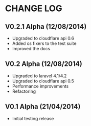 CHANGE LOG
==========


## V0.2.1 Alpha (12/08/2014)

* Upgraded to cloudflare api 0.6
* Added cs fixers to the test suite
* Improved the docs

## V0.2 Alpha (12/08/2014)

* Upgraded to laravel 4.1/4.2
* Upgraded to cloudflare api 0.5
* Performance improvements
* Refactoring


## V0.1 Alpha (21/04/2014)

* Initial testing release
